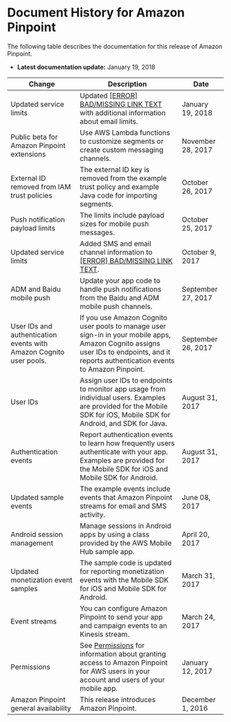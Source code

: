# Document History for Amazon Pinpoint<a name="doc-history"></a>

The following table describes the documentation for this release of Amazon Pinpoint\.

+ **Latest documentation update:** January 19, 2018


| Change | Description | Date | 
| --- | --- | --- | 
| Updated service limits | Updated [[ERROR] BAD/MISSING LINK TEXT](limits.md) with additional information about email limits\. | January 19, 2018 | 
| Public beta for Amazon Pinpoint extensions | Use AWS Lambda functions to customize segments or create custom messaging channels\. | November 28, 2017 | 
| External ID removed from IAM trust policies | The external ID key is removed from the example trust policy and example Java code for importing segments\. | October 26, 2017 | 
| Push notification payload limits | The limits include payload sizes for mobile push messages\. | October 25, 2017 | 
| Updated service limits | Added SMS and email channel information to [[ERROR] BAD/MISSING LINK TEXT](limits.md)\. | October 9, 2017 | 
| ADM and Baidu mobile push | Update your app code to handle push notifications from the Baidu and ADM mobile push channels\. | September 27, 2017 | 
| User IDs and authentication events with Amazon Cognito user pools\. | If you use Amazon Cognito user pools to manage user sign\-in in your mobile apps, Amazon Cognito assigns user IDs to endpoints, and it reports authentication events to Amazon Pinpoint\. | September 26, 2017 | 
| User IDs | Assign user IDs to endpoints to monitor app usage from individual users\. Examples are provided for the Mobile SDK for iOS, Mobile SDK for Android, and SDK for Java\. | August 31, 2017 | 
| Authentication events | Report authentication events to learn how frequently users authenticate with your app\. Examples are provided for the Mobile SDK for iOS and Mobile SDK for Android\. | August 31, 2017 | 
| Updated sample events | The example events include events that Amazon Pinpoint streams for email and SMS activity\. | June 08, 2017 | 
| Android session management | Manage sessions in Android apps by using a class provided by the AWS Mobile Hub sample app\. | April 20, 2017 | 
| Updated monetization event samples | The sample code is updated for reporting monetization events with the Mobile SDK for iOS and Mobile SDK for Android\. | March 31, 2017 | 
| Event streams | You can configure Amazon Pinpoint to send your app and campaign events to an Kinesis stream\. | March 24, 2017 | 
| Permissions | See [Permissions](permissions.md) for information about granting access to Amazon Pinpoint for AWS users in your account and users of your mobile app\. | January 12, 2017 | 
| Amazon Pinpoint general availability | This release introduces Amazon Pinpoint\. | December 1, 2016 | 